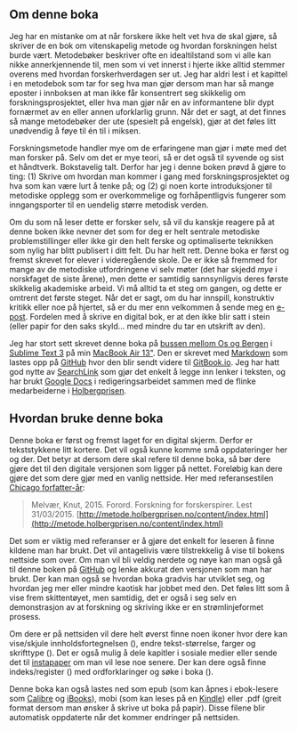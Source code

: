 ## Om denne boka

Jeg har en mistanke om at når forskere ikke helt vet hva de skal gjøre, så skriver de en bok om vitenskapelig metode og hvordan forskningen helst burde vært. Metodebøker beskriver ofte en idealtilstand som vi alle kan nikke annerkjennende til, men som vi vet innerst i hjerte ikke alltid stemmer overens med hvordan forskerhverdagen ser ut. Jeg har aldri lest i et kapittel i en metodebok som tar for seg hva man gjør dersom man har så mange eposter i innboksen at man ikke får konsentrert seg skikkelig om forskningsprosjektet, eller hva man gjør når en av informantene blir dypt fornærmet av en eller annen uforklarlig grunn. Når det er sagt, at det finnes så mange metodebøker der ute (spesielt på engelsk), gjør at det føles litt unødvendig å føye til én til i miksen.

Forskningsmetode handler mye om de erfaringene man gjør i møte med det man forsker på. Selv om det er mye teori, så er det også til syvende og sist et håndtverk. Bokstavelig talt. Derfor har jeg i denne boken prøvd å gjøre to ting: (1) Skrive om hvordan man kommer i gang med forskningsprosjektet og hva som kan være lurt å tenke på; og (2) gi noen korte introduksjoner til metodiske opplegg som er overkommelige og forhåpentligvis fungerer som inngangsporter til en uendelig større metodisk verden.

Om du som nå leser dette er forsker selv, så vil du kanskje reagere på at denne boken ikke nevner det som for deg er helt sentrale metodiske problemstillinger eller ikke gir den helt ferske og optimaliserte teknikken som nylig har blitt publisert i ditt felt. Du har helt rett. Denne boka er først og fremst skrevet for elever i videregående skole. De er ikke så fremmed for mange av de metodiske utfordringene vi selv møter (det har skjedd _mye_ i norskfaget de siste årene), men dette er samtidig sannsynligvis deres første skikkelig akademiske arbeid. Vi må alltid ta et steg om gangen, og dette er omtrent det første steget. Når det er sagt, om du har innspill, konstruktiv kritikk eller noe på hjertet, så er du mer enn velkommen å sende meg en [e-post](mailto:knut.melvar@uib.no). Fordelen med å skrive en digital bok, er at den ikke blir satt i stein (eller papir for den saks skyld… med mindre du tar en utskrift av den).

Jeg har stort sett skrevet denne boka på [bussen mellom Os og Bergen][0738-0001] i [Sublime Text 3][0738-0002] på min [MacBook Air 13"][0738-0003]. Den er skrevet med [Markdown][0738-0004] som lastes opp på [GitHub](http://github.com/kmelve/forskning-for-forskerspirer) hvor den blir sendt videre til [GitBook.io](http://gitbook.io). Jeg har hatt god nytte av [SearchLink][0738-0005] som gjør det enkelt å legge inn lenker i teksten, og har brukt [Google Docs][0738-0006] i redigeringsarbeidet sammen med de flinke medarbeiderne i [Holbergprisen](http://holbergprisen.no/kontakt.html).

[0738-0001]: https://www.skyss.no/
[0738-0002]: http://www.sublimetext.com/3
[0738-0003]: http://support.apple.com/kb/SP631
[0738-0004]: http://daringfireball.net/projects/markdown/syntax
[0738-0005]: http://brettterpstra.com/projects/searchlink/
[0738-0006]: http://www.google.com/docs/about/

## Hvordan bruke denne boka

Denne boka er først og fremst laget for en digital skjerm. Derfor er tekststykkene litt kortere. Det vil også kunne komme små oppdateringer her og der. Det betyr at dersom dere skal refere til denne boka, så bør dere gjøre det til den digitale versjonen som ligger på nettet. Foreløbig kan dere gjøre det som dere gjør med en vanlig nettside. Her med referansestilen [Chicago forfatter-år](http://sokogskriv.no/kildebruk-og-referanser/referansestiler/chicago-forfatter-aar/):

>   Melvær, Knut, 2015. Forord. Forskning for forskerspirer. Lest 31/03/2015. [http://metode.holbergprisen.no/content/index.html](http://metode.holbergprisen.no/content/index.html)

Det som er viktig med referanser er å gjøre det enkelt for leseren å finne kildene man har brukt. Det vil antagelivis være tilstrekkelig å vise til bokens nettside som over. Om man vil bli veldig nerdete og nøye kan man også gå til denne boken på [GitHub](https://github.com/kmelve/forskning-for-forskerspirer) og lenke akkurat den versjonen som man har brukt. Der kan man også se hvordan boka gradvis har utviklet seg, og hvordan jeg mer eller mindre kaotisk har jobbet med den. Det føles litt som å vise frem skittentøyet, men samtidig, det er også i seg selv en demonstrasjon av at forskning og skriving ikke er en strømlinjeformet prosess.

Om dere er på nettsiden vil dere helt øverst finne noen ikoner hvor dere kan vise/skjule innholdsfortegnelsen (<i class="fa fa-align-justify"></i>), endre tekst-størrelse, farger og skrifttype (<i class="fa fa-font"></i>). Det er også mulig å dele kapitler i sosiale medier eller sende det til [instapaper](http://instapaper.com) om man vil lese noe senere. Der kan dere også finne indeks/register () med ordforklaringer og søke i boka (<i class="fa fa-search"></i>).

Denne boka kan også lastes ned som epub (som kan åpnes i ebok-lesere som [Calibre][8112-0001] og [iBooks][8112-0002]), mobi (som kan leses på en [Kindle](https://kindle.amazon.com/)) eller .pdf (greit format dersom man ønsker å skrive ut boka på papir). Disse filene blir automatisk oppdaterte når det kommer endringer på nettsiden.

[8112-0001]: http://calibre-ebook.com/
[8112-0002]: https://www.apple.com/ibooks/
